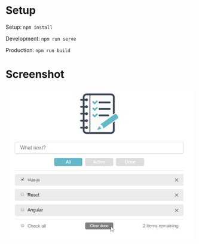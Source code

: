 # Setup
Setup: ```npm install```

Development: ```npm run serve```

Production: ```npm run build```

# Screenshot
![Screenshot](/screenshots/screenshot.jpg?raw=true)
